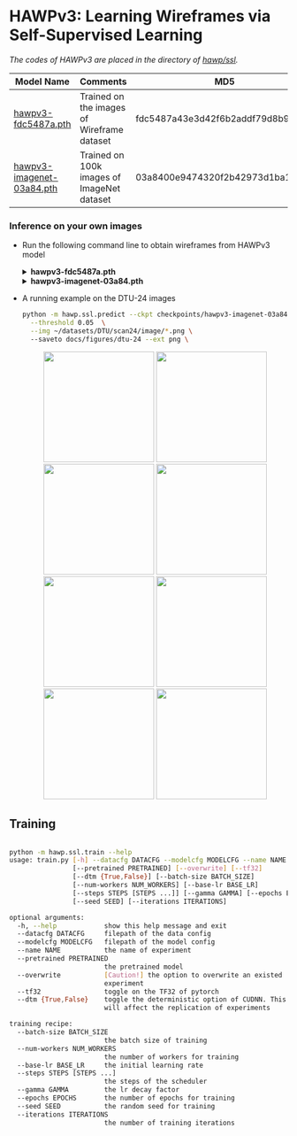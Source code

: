 # HAWPv3: Learning Wireframes via Self-Supervised Learning

*The codes of HAWPv3 are placed in the directory of [hawp/ssl](../hawp/ssl).*

|Model Name|Comments|MD5|
|---|---|---|
|[hawpv3-fdc5487a.pth](https://github.com/cherubicXN/hawp-torchhub/releases/download/HAWPv3/hawpv3-fdc5487a.pth)| Trained on the images of Wireframe dataset | fdc5487a43e3d42f6b2addf79d8b930d
|[hawpv3-imagenet-03a84.pth](https://github.com/cherubicXN/hawp-torchhub/releases/download/HAWPv3/hawpv3-imagenet-03a84.pth)| Trained on 100k images of ImageNet dataset| 03a8400e9474320f2b42973d1ba19487|

### Inference on your own images

- Run the following command line to obtain wireframes from HAWPv3 model
    <details>
        <summary><b>hawpv3-fdc5487a.pth</b></summary>
        
        python -m hawp.ssl.predict --ckpt checkpoints/hawpv3-fdc5487a.pth \
            --threshold 0.05 \
            --img {filename.png}
    </details>

    <details>
        <summary><b>hawpv3-imagenet-03a84.pth</b></summary>

        python -m hawp.ssl.predict --ckpt checkpoints/hawpv3-imagenet-03a84.pth \
            --threshold 0.05 \
            --img {filename.png}
    </details>

- A running example on the DTU-24 images
  ```bash
  python -m hawp.ssl.predict --ckpt checkpoints/hawpv3-imagenet-03a84.pth  \
    --threshold 0.05  \
    --img ~/datasets/DTU/scan24/image/*.png \ 
    --saveto docs/figures/dtu-24 --ext png \
  ```
    <p align="center">
    <!-- <img src="figures/teaser.png" height="400" >
    -->
    <img src="figures/dtu-24/000000.png" width="200">
    <img src="figures/dtu-24/000001.png" width="200">
    <img src="figures/dtu-24/000002.png" width="200">
    <img src="figures/dtu-24/000003.png" width="200">
    <img src="figures/dtu-24/000004.png" width="200">
    <img src="figures/dtu-24/000005.png" width="200">
    <img src="figures/dtu-24/000009.png" width="200">
    <img src="figures/dtu-24/000015.png" width="200">
    </p>
   
## Training

```bash

python -m hawp.ssl.train --help
usage: train.py [-h] --datacfg DATACFG --modelcfg MODELCFG --name NAME
                [--pretrained PRETRAINED] [--overwrite] [--tf32]
                [--dtm {True,False}] [--batch-size BATCH_SIZE]
                [--num-workers NUM_WORKERS] [--base-lr BASE_LR]
                [--steps STEPS [STEPS ...]] [--gamma GAMMA] [--epochs EPOCHS]
                [--seed SEED] [--iterations ITERATIONS]

optional arguments:
  -h, --help            show this help message and exit
  --datacfg DATACFG     filepath of the data config
  --modelcfg MODELCFG   filepath of the model config
  --name NAME           the name of experiment
  --pretrained PRETRAINED
                        the pretrained model
  --overwrite           [Caution!] the option to overwrite an existed
                        experiment
  --tf32                toggle on the TF32 of pytorch
  --dtm {True,False}    toggle the deterministic option of CUDNN. This option
                        will affect the replication of experiments

training recipe:
  --batch-size BATCH_SIZE
                        the batch size of training
  --num-workers NUM_WORKERS
                        the number of workers for training
  --base-lr BASE_LR     the initial learning rate
  --steps STEPS [STEPS ...]
                        the steps of the scheduler
  --gamma GAMMA         the lr decay factor
  --epochs EPOCHS       the number of epochs for training
  --seed SEED           the random seed for training
  --iterations ITERATIONS
                        the number of training iterations

```